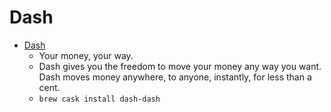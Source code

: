 # Dash
- [Dash](https://www.dash.org/)
  -  Your money, your way.
  - Dash gives you the freedom to move your money any way you want. Dash moves money anywhere, to anyone, instantly, for less than a cent.
  - `brew cask install dash-dash`

